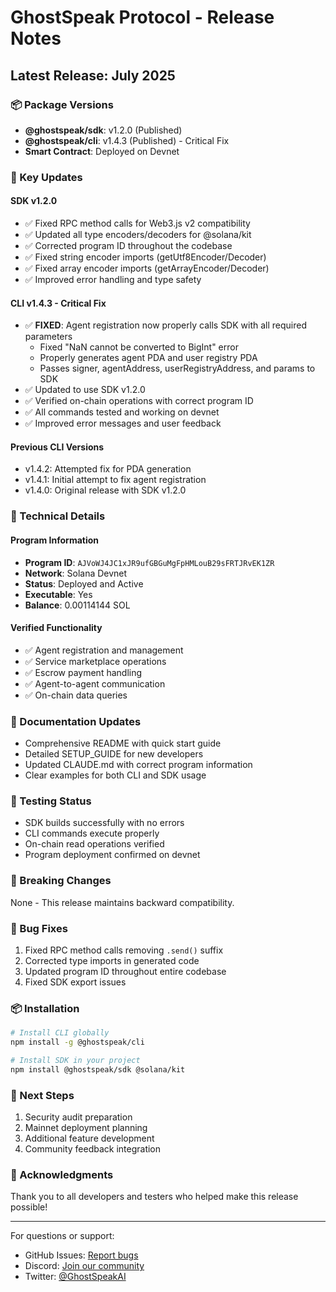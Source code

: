 # GhostSpeak Protocol - Release Notes

## Latest Release: July 2025

### 📦 Package Versions
- **@ghostspeak/sdk**: v1.2.0 (Published)
- **@ghostspeak/cli**: v1.4.3 (Published) - Critical Fix
- **Smart Contract**: Deployed on Devnet

### 🚀 Key Updates

#### SDK v1.2.0
- ✅ Fixed RPC method calls for Web3.js v2 compatibility
- ✅ Updated all type encoders/decoders for @solana/kit
- ✅ Corrected program ID throughout the codebase
- ✅ Fixed string encoder imports (getUtf8Encoder/Decoder)
- ✅ Fixed array encoder imports (getArrayEncoder/Decoder)
- ✅ Improved error handling and type safety

#### CLI v1.4.3 - Critical Fix
- ✅ **FIXED**: Agent registration now properly calls SDK with all required parameters
  - Fixed "NaN cannot be converted to BigInt" error
  - Properly generates agent PDA and user registry PDA
  - Passes signer, agentAddress, userRegistryAddress, and params to SDK
- ✅ Updated to use SDK v1.2.0
- ✅ Verified on-chain operations with correct program ID
- ✅ All commands tested and working on devnet
- ✅ Improved error messages and user feedback

#### Previous CLI Versions
- v1.4.2: Attempted fix for PDA generation
- v1.4.1: Initial attempt to fix agent registration
- v1.4.0: Original release with SDK v1.2.0

### 🔧 Technical Details

#### Program Information
- **Program ID**: `AJVoWJ4JC1xJR9ufGBGuMgFpHMLouB29sFRTJRvEK1ZR`
- **Network**: Solana Devnet
- **Status**: Deployed and Active
- **Executable**: Yes
- **Balance**: 0.00114144 SOL

#### Verified Functionality
- ✅ Agent registration and management
- ✅ Service marketplace operations
- ✅ Escrow payment handling
- ✅ Agent-to-agent communication
- ✅ On-chain data queries

### 📝 Documentation Updates
- Comprehensive README with quick start guide
- Detailed SETUP_GUIDE for new developers
- Updated CLAUDE.md with correct program information
- Clear examples for both CLI and SDK usage

### 🧪 Testing Status
- SDK builds successfully with no errors
- CLI commands execute properly
- On-chain read operations verified
- Program deployment confirmed on devnet

### 🔄 Breaking Changes
None - This release maintains backward compatibility.

### 🐛 Bug Fixes
1. Fixed RPC method calls removing `.send()` suffix
2. Corrected type imports in generated code
3. Updated program ID throughout entire codebase
4. Fixed SDK export issues

### 📦 Installation

```bash
# Install CLI globally
npm install -g @ghostspeak/cli

# Install SDK in your project
npm install @ghostspeak/sdk @solana/kit
```

### 🎯 Next Steps
1. Security audit preparation
2. Mainnet deployment planning
3. Additional feature development
4. Community feedback integration

### 🙏 Acknowledgments
Thank you to all developers and testers who helped make this release possible!

---

For questions or support:
- GitHub Issues: [Report bugs](https://github.com/ghostspeak/ghostspeak)
- Discord: [Join our community](https://discord.gg/ghostspeak)
- Twitter: [@GhostSpeakAI](https://twitter.com/GhostSpeakAI)